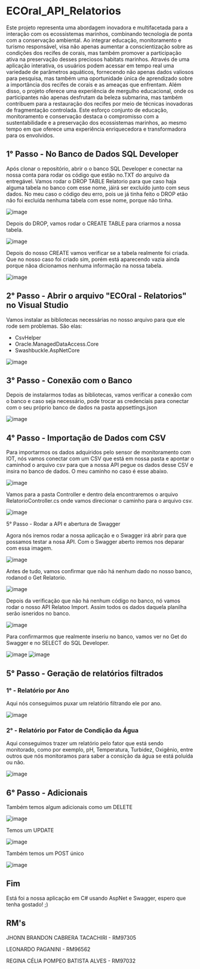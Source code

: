 # ECOral_API_Relatorios

Este projeto representa uma abordagem inovadora e multifacetada para a interação com os ecossistemas marinhos, combinando tecnologia de ponta com a conservação ambiental. Ao integrar educação, monitoramento e turismo responsável, visa não apenas aumentar a conscientização sobre as condições dos recifes de corais, mas também promover a participação ativa na preservação desses preciosos habitats marinhos. Através de uma aplicação interativa, os usuários podem acessar em tempo real uma variedade de parâmetros aquáticos, fornecendo não apenas dados valiosos para pesquisa, mas também uma oportunidade única de aprendizado sobre a importância dos recifes de corais e as ameaças que enfrentam. Além disso, o projeto oferece uma experiência de mergulho educacional, onde os participantes não apenas desfrutam da beleza submarina, mas também contribuem para a restauração dos recifes por meio de técnicas inovadoras de fragmentação controlada. Este esforço conjunto de educação, monitoramento e conservação destaca o compromisso com a sustentabilidade e a preservação dos ecossistemas marinhos, ao mesmo tempo em que oferece uma experiência enriquecedora e transformadora para os envolvidos.

## 1° Passo - No Banco de Dados SQL Developer

Após clonar o repositório, abrir o o banco SQL Developer e conectar na nossa conta para rodar os código que estão no.TXT do arquivo da entregável.
Vamos rodar o DROP TABLE Relatorio para que caso haja alguma tabela no banco com esse nome, jáirá ser excluído junto com seus dados.
No meu caso o código deu erro, pois ue já tinha feito o DROP etão não foi excluída nenhuma tabela com esse nome, porque não tinha.

![image](https://github.com/ReginaPompeo/ECOral_API_Relatorios/assets/111822109/36b31a37-60ab-4614-891b-c766233c2a31)

Depois do DROP, vamos rodar o CREATE TABLE para criarmos a nossa tabela.

![image](https://github.com/ReginaPompeo/ECOral_API_Relatorios/assets/111822109/db96764d-9586-4674-9e2c-70e1b654b803)

Depois do nosso CREATE vamos verificar se a tabela realmente foi criada. Que no nosso caso foi criado sim, porém está aparecendo vazia ainda porque nãoa dicionamos nenhuma informação na nossa tabela.

![image](https://github.com/ReginaPompeo/ECOral_API_Relatorios/assets/111822109/3cb3d6b5-950e-4ec5-b85c-2831197bbba5)

## 2° Passo - Abrir o arquivo "ECOral - Relatorios" no Visual Studio

Vamos instalar as bibliotecas necessárias no nosso arquivo para que ele rode sem problemas.
São elas:
  - CsvHelper
  - Oracle.ManagedDataAccess.Core
  - Swashbuckle.AspNetCore
    
![image](https://github.com/ReginaPompeo/ECOral_API_Relatorios/assets/111822109/b7057f5e-dc2c-482b-9405-88fdb27feafb)

## 3° Passo - Conexão com o Banco 

Depois de instalarmos todas as bibliotecas, vamos verificar a conexão com o banco e caso seja necessário, pode trocar as credenciais para conectar com o seu próprio banco de dados na pasta appsettings.json

![image](https://github.com/ReginaPompeo/ECOral_API_Relatorios/assets/111822109/e1434c34-189c-4fe1-adb0-58d70047ae43)

## 4° Passo - Importação de Dados com CSV

Para importarmos os dados adquiridos pelo sensor de monitoramento com IOT, nós vamos conectar com um CSV que está em nossa pasta e apontar o caminhod o arquivo csv para que a nossa API pegue os dados desse CSV e insira no banco de dados.
O meu caminho no caso é esse abaixo.

![image](https://github.com/ReginaPompeo/ECOral_API_Relatorios/assets/111822109/05cabc3a-98a7-4655-8796-39de8ca469ac)

Vamos para a pasta Controller e dentro dela encontraremos o arquivo RelatorioController.cs onde vamos direcionar o caminho para o arquivo csv.

![image](https://github.com/ReginaPompeo/ECOral_API_Relatorios/assets/111822109/cad32c24-87f8-4682-ab76-223cc90c5b3a)

5° Passo - Rodar a API e abertura de Swagger

Agora nós iremos rodar a nossa aplicação e o Swagger irá abrir para que possamos testar a nosa API.
Com o Swagger aberto iremos nos deparar com essa imagem.

![image](https://github.com/ReginaPompeo/ECOral_API_Relatorios/assets/111822109/c3450c08-773c-4bce-badf-d68d472013ab)

Antes de tudo, vamos confirmar que não há nenhum dado no nosso banco, rodanod o Get Relatorio.

![image](https://github.com/ReginaPompeo/ECOral_API_Relatorios/assets/111822109/98d2b49f-f45a-4054-8d2c-49fc07803583)

Depois da verificação que não há nenhum código no banco, nó vamos rodar o nosso API Relatoo Import. Assim todos os dados daquela planilha serão isneridos no banco.

![image](https://github.com/ReginaPompeo/ECOral_API_Relatorios/assets/111822109/39060baa-f891-4d4a-91e5-01ea4586eaac)

Para confirmarmos que realmente inseriu no banco, vamos ver no Get do Swagger e no SELECT do SQL Developer.

![image](https://github.com/ReginaPompeo/ECOral_API_Relatorios/assets/111822109/fed23dcb-bb90-4413-ac24-818d29e55df2)
![image](https://github.com/ReginaPompeo/ECOral_API_Relatorios/assets/111822109/00fe8ad1-21f2-43a6-a8d4-8e0d7640dd39)

## 5° Passo - Geração de relatórios filtrados
### 1° - Relatório por Ano

Aqui nós conseguimos puxar um relatório filtrando ele por ano. 

![image](https://github.com/ReginaPompeo/ECOral_API_Relatorios/assets/111822109/47d4edf4-873a-452a-bc50-1be929791178)

### 2° - Relatório por Fator de Condição da Água

Aqui conseguimos trazer um relatório pelo fator que está sendo monitorado, como por exemplo, pH, Temperatura, Turbidez, Oxigênio, entre outros que nós monitoramos para saber a consição da água se está poluída ou não.

![image](https://github.com/ReginaPompeo/ECOral_API_Relatorios/assets/111822109/91215c52-e0f1-4be0-99a6-e772ac88539b)

## 6° Passo - Adicionais

Também temos algum adicionais como um DELETE

![image](https://github.com/ReginaPompeo/ECOral_API_Relatorios/assets/111822109/5da53af0-53b6-4092-8f32-bc1270e08414)


Temos um UPDATE 

![image](https://github.com/ReginaPompeo/ECOral_API_Relatorios/assets/111822109/9374354c-d3fa-441d-b78b-1a82b705fdba)

Também temos um POST único 

![image](https://github.com/ReginaPompeo/ECOral_API_Relatorios/assets/111822109/31090f53-6fd5-41a5-9e58-3ede53d56ba6)

## Fim
Está foi a nossa aplicação em C# usando AspNet e Swagger, espero que tenha gostado! ;)

## RM's

JHONN BRANDON CABRERA TACACHIRI - RM97305

LEONARDO PAGANINI - RM96562  

REGINA CÉLIA POMPEO BATISTA ALVES - RM97032
